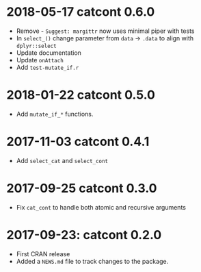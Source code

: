 # 2018-05-17 catcont 0.6.0

 - Remove - `Suggest: margittr` now uses minimal piper with tests
 - In `select_()` change parameter from `data` -> `.data` to align with `dplyr::select`
 - Update documentation
 - Update `onAttach`
 - Add `test-mutate_if.r`
 
# 2018-01-22 catcont 0.5.0 
 
 - Add `mutate_if_*` functions.

# 2017-11-03 catcont 0.4.1
  
 - Add `select_cat` and `select_cont` 
 
# 2017-09-25 catcont 0.3.0

 - Fix `cat_cont` to handle both atomic and recursive arguments

# 2017-09-23: catcont 0.2.0

 - First CRAN release
 - Added a `NEWS.md` file to track changes to the package.
